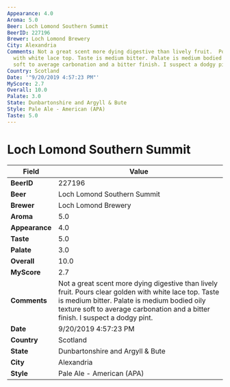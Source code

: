 ```yaml
---
Appearance: 4.0
Aroma: 5.0
Beer: Loch Lomond Southern Summit
BeerID: 227196
Brewer: Loch Lomond Brewery
City: Alexandria
Comments: Not a great scent more dying digestive than lively fruit.  Pours clear golden
  with white lace top. Taste is medium bitter. Palate is medium bodied oily texture
  soft to average carbonation and a bitter finish. I suspect a dodgy pint.
Country: Scotland
Date: '"9/20/2019 4:57:23 PM"'
MyScore: 2.7
Overall: 10.0
Palate: 3.0
State: Dunbartonshire and Argyll & Bute
Style: Pale Ale - American (APA)
Taste: 5.0
---
```


# Loch Lomond Southern Summit

| Field         | Value |
|---------------|-------|
| **BeerID** | 227196 |
| **Beer** | Loch Lomond Southern Summit |
| **Brewer** | Loch Lomond Brewery |
| **Aroma** | 5.0 |
| **Appearance** | 4.0 |
| **Taste** | 5.0 |
| **Palate** | 3.0 |
| **Overall** | 10.0 |
| **MyScore** | 2.7 |
| **Comments** | Not a great scent more dying digestive than lively fruit.  Pours clear golden with white lace top. Taste is medium bitter. Palate is medium bodied oily texture soft to average carbonation and a bitter finish. I suspect a dodgy pint. |
| **Date** | 9/20/2019 4:57:23 PM |
| **Country** | Scotland |
| **State** | Dunbartonshire and Argyll & Bute |
| **City** | Alexandria |
| **Style** | Pale Ale - American (APA) |
